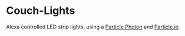 Couch-Lights
============

Alexa controlled LED strip lights, using a [Particle Photon](https://store.particle.io/#photon) and [Particle.io](https://particle.io)
